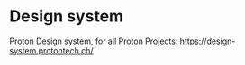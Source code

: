 # Design system

Proton Design system, for all Proton Projects: https://design-system.protontech.ch/
